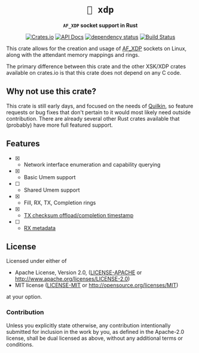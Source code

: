 <!-- markdownlint-disable no-inline-html first-line-heading no-emphasis-as-heading -->

<div align="center">

# `📨 xdp`

**`AF_XDP` socket support in Rust**

[![Crates.io](https://img.shields.io/crates/v/xdp.svg)](https://crates.io/crates/xdp)
[![API Docs](https://docs.rs/xdp/badge.svg)](https://docs.rs/xdp)
[![dependency status](https://deps.rs/repo/github/Jake-Shadle/xdp/status.svg)](https://deps.rs/repo/github/Jake-Shadle/xdp)
[![Build Status](https://github.com/Jake-Shadle/xdp/workflows/CI/badge.svg)](https://github.com/Jake-Shadle/xdp/actions?workflow=CI)

</div>

This crate allows for the creation and usage of [AF_XDP] sockets on Linux, along with the attendant memory mappings and rings.

The primary difference between this crate and the other XSK/XDP crates available on crates.io is that this crate does not depend on any C code.

## Why not use this crate?

This crate is still early days, and focused on the needs of [Quilkin](https://github.com/googleforgames/quilkin), so feature requests or bug fixes that don't pertain to it would most likely need outside contribution. There are already several other Rust crates available that (probably) have more full featured support.

## Features

- [x] - Network interface enumeration and capability querying
- [x] - Basic Umem support
- [ ] - Shared Umem support
- [x] - Fill, RX, TX, Completion rings
- [x] - [TX checksum offload/completion timestamp](https://docs.kernel.org/networking/xsk-tx-metadata.html)
- [ ] - [RX metadata](https://docs.kernel.org/networking/xdp-rx-metadata.html)

## License

Licensed under either of

- Apache License, Version 2.0, ([LICENSE-APACHE](LICENSE-APACHE) or <http://www.apache.org/licenses/LICENSE-2.0>)
- MIT license ([LICENSE-MIT](LICENSE-MIT) or <http://opensource.org/licenses/MIT>)

at your option.

### Contribution

Unless you explicitly state otherwise, any contribution intentionally submitted for inclusion in the work by you, as defined in the Apache-2.0 license, shall be dual licensed as above, without any additional terms or conditions.

[AF_XDP]: https://docs.ebpf.io/linux/concepts/af_xdp/
